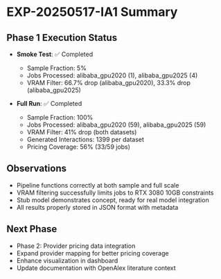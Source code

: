 # EXP-20250517-IA1 Summary

## Phase 1 Execution Status

* **Smoke Test**: ✅ Completed
  * Sample Fraction: 5%
  * Jobs Processed: alibaba_gpu2020 (1), alibaba_gpu2025 (4)
  * VRAM Filter: 66.7% drop (alibaba_gpu2020), 33.3% drop (alibaba_gpu2025)

* **Full Run**: ✅ Completed
  * Sample Fraction: 100%
  * Jobs Processed: alibaba_gpu2020 (59), alibaba_gpu2025 (59)
  * VRAM Filter: 41% drop (both datasets)
  * Generated Interactions: 1399 per dataset
  * Pricing Coverage: 56% (33/59 jobs)

## Observations

* Pipeline functions correctly at both sample and full scale
* VRAM filtering successfully limits jobs to RTX 3080 10GB constraints
* Stub model demonstrates concept, ready for real model integration
* All results properly stored in JSON format with metadata

## Next Phase

* Phase 2: Provider pricing data integration
* Expand provider mapping for better pricing coverage
* Enhance visualization in dashboard
* Update documentation with OpenAlex literature context
